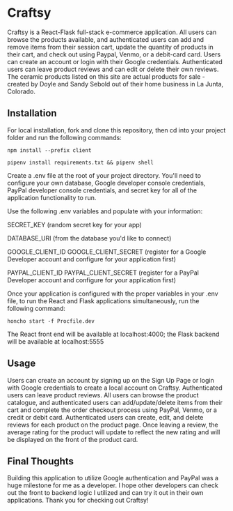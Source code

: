 # Craftsy

Craftsy is a React-Flask full-stack e-commerce application. All users can browse the products available, and authenticated users can add and remove items from their session cart, update the quantity of products in their cart, and check out using Paypal, Venmo, or a debit-card card. Users can create an account or login with their Google credentials. Authenticated users can leave product reviews and can edit or delete their own reviews. The ceramic products listed on this site are actual products for sale - created by Doyle and Sandy Sebold out of their home business in La Junta, Colorado.

## Installation

For local installation, fork and clone this repository, then cd into your project folder and run the following commands:

`npm install --prefix client`

`pipenv install requirements.txt && pipenv shell`

Create a .env file at the root of your project directory. You'll need to configure your own database, Google developer console credentials, PayPal developer console credentials, and secret key for all of the application functionality to run.

Use the following .env variables and populate with your information:

SECRET_KEY (random secret key for your app)

DATABASE_URI (from the database you'd like to connect)

GOOGLE_CLIENT_ID
GOOGLE_CLIENT_SECRET (register for a Google Developer account and configure for your application first)

PAYPAL_CLIENT_ID
PAYPAL_CLIENT_SECRET (register for a PayPal Developer account and configure for your application first)

Once your application is configured with the proper variables in your .env file, to run the React and Flask applications simultaneously, run the following command:

`honcho start -f Procfile.dev`

The React front end will be available at localhost:4000; the Flask backend will be available at localhost:5555

## Usage

Users can create an account by signing up on the Sign Up Page or login with Google credentials to create a local account on Craftsy. Authenticated users can leave product reviews. All users can browse the product catalogue, and authenticated users can add/update/delete items from their cart and complete the order checkout process using PayPal, Venmo, or a credit or debit card. Authenticated users can create, edit, and delete reviews for each product on the product page. Once leaving a review, the average rating for the product will update to reflect the new rating and will be displayed on the front of the product card. 

## Final Thoughts

Building this application to utilize Google authentication and PayPal was a huge milestone for me as a developer. I hope other developers can check out the front to backend logic I utilized and can try it out in their own applications. Thank you for checking out Craftsy!